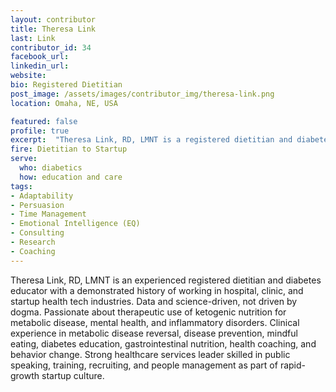 ```yaml
---
layout: contributor
title: Theresa Link
last: Link
contributor_id: 34
facebook_url: 
linkedin_url: 
website: 
bio: Registered Dietitian 
post_image: /assets/images/contributor_img/theresa-link.png
location: Omaha, NE, USA

featured: false
profile: true
excerpt:  "Theresa Link, RD, LMNT is a registered dietitian and diabetes educator with a demonstrated history of working in hospital, clinic, and startup health tech industries."
fire: Dietitian to Startup
serve:
  who: diabetics
  how: education and care
tags:
- Adaptability
- Persuasion
- Time Management
- Emotional Intelligence (EQ)
- Consulting
- Research
- Coaching
---
```

Theresa Link, RD, LMNT is an experienced registered dietitian and diabetes educator with a demonstrated history of working in hospital, clinic, and startup health tech industries. Data and science-driven, not driven by dogma. Passionate about therapeutic use of ketogenic nutrition for metabolic disease, mental health, and inflammatory disorders. Clinical experience in metabolic disease reversal, disease prevention, mindful eating, diabetes education, gastrointestinal nutrition, health coaching, and behavior change. Strong healthcare services leader skilled in public speaking, training, recruiting, and people management as part of rapid-growth startup culture.
